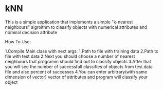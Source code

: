 # kNN
This is a simple application that implements a simple "k-nearest neighbours" algroithm to classify objects with numerical attributes and nominal decision attribute

How To Use:

1.Compile Main class with next args:
  1.Path to file with training data
  2.Path to file with test data
2.Next you should choose a number of nearest neighbours that programm should find out to classify objects
3.After that you will see the number of successfull classifies of objects from test data file and also percent of successes
4.You can enter arbitrary(with same dimension of vector) vector of attributes and program will classify your object
